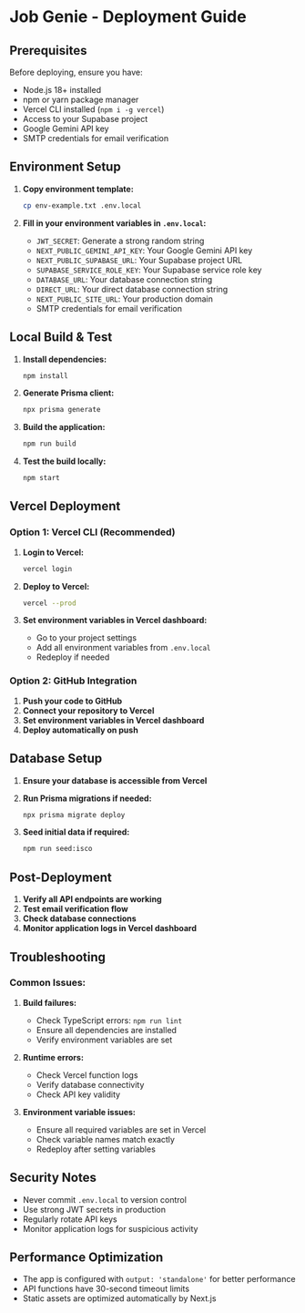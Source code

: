 # Job Genie - Deployment Guide

## Prerequisites

Before deploying, ensure you have:
- Node.js 18+ installed
- npm or yarn package manager
- Vercel CLI installed (`npm i -g vercel`)
- Access to your Supabase project
- Google Gemini API key
- SMTP credentials for email verification

## Environment Setup

1. **Copy environment template:**
   ```bash
   cp env-example.txt .env.local
   ```

2. **Fill in your environment variables in `.env.local`:**
   - `JWT_SECRET`: Generate a strong random string
   - `NEXT_PUBLIC_GEMINI_API_KEY`: Your Google Gemini API key
   - `NEXT_PUBLIC_SUPABASE_URL`: Your Supabase project URL
   - `SUPABASE_SERVICE_ROLE_KEY`: Your Supabase service role key
   - `DATABASE_URL`: Your database connection string
   - `DIRECT_URL`: Your direct database connection string
   - `NEXT_PUBLIC_SITE_URL`: Your production domain
   - SMTP credentials for email verification

## Local Build & Test

1. **Install dependencies:**
   ```bash
   npm install
   ```

2. **Generate Prisma client:**
   ```bash
   npx prisma generate
   ```

3. **Build the application:**
   ```bash
   npm run build
   ```

4. **Test the build locally:**
   ```bash
   npm start
   ```

## Vercel Deployment

### Option 1: Vercel CLI (Recommended)

1. **Login to Vercel:**
   ```bash
   vercel login
   ```

2. **Deploy to Vercel:**
   ```bash
   vercel --prod
   ```

3. **Set environment variables in Vercel dashboard:**
   - Go to your project settings
   - Add all environment variables from `.env.local`
   - Redeploy if needed

### Option 2: GitHub Integration

1. **Push your code to GitHub**
2. **Connect your repository to Vercel**
3. **Set environment variables in Vercel dashboard**
4. **Deploy automatically on push**

## Database Setup

1. **Ensure your database is accessible from Vercel**
2. **Run Prisma migrations if needed:**
   ```bash
   npx prisma migrate deploy
   ```

3. **Seed initial data if required:**
   ```bash
   npm run seed:isco
   ```

## Post-Deployment

1. **Verify all API endpoints are working**
2. **Test email verification flow**
3. **Check database connections**
4. **Monitor application logs in Vercel dashboard**

## Troubleshooting

### Common Issues:

1. **Build failures:**
   - Check TypeScript errors: `npm run lint`
   - Ensure all dependencies are installed
   - Verify environment variables are set

2. **Runtime errors:**
   - Check Vercel function logs
   - Verify database connectivity
   - Check API key validity

3. **Environment variable issues:**
   - Ensure all required variables are set in Vercel
   - Check variable names match exactly
   - Redeploy after setting variables

## Security Notes

- Never commit `.env.local` to version control
- Use strong JWT secrets in production
- Regularly rotate API keys
- Monitor application logs for suspicious activity

## Performance Optimization

- The app is configured with `output: 'standalone'` for better performance
- API functions have 30-second timeout limits
- Static assets are optimized automatically by Next.js
